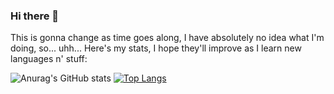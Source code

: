 ### Hi there 👋

This is gonna change as time goes along, I have absolutely no idea what I'm doing, so... uhh...
Here's my stats, I hope they'll improve as I learn new languages n' stuff:

![Anurag's GitHub stats](https://github-readme-stats.vercel.app/api?username=marauder316&show_icons=true&theme=gruvbox)
[![Top Langs](https://github-readme-stats.vercel.app/api/top-langs/?username=marauder316&layout=compact)](https://github.com/anuraghazra/github-readme-stats)







<!--
**marauder316/marauder316** is a ✨ _special_ ✨ repository because its `README.md` (this file) appears on your GitHub profile.

Here are some ideas to get you started:

- 🔭 I’m currently working on ...
- 🌱 I’m currently learning ...
- 👯 I’m looking to collaborate on ...
- 🤔 I’m looking for help with ...
- 💬 Ask me about ...
- 📫 How to reach me: ...
- 😄 Pronouns: ...
- ⚡ Fun fact: ...
-->
